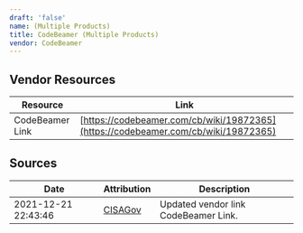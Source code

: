 ```yaml
---
draft: 'false'
name: (Multiple Products)
title: CodeBeamer (Multiple Products)
vendor: CodeBeamer
---
```


## Vendor Resources
| Resource | Link |
| --- | --- |
| CodeBeamer Link | [https://codebeamer.com/cb/wiki/19872365](https://codebeamer.com/cb/wiki/19872365) |



## Sources
| Date | Attribution | Description |
| --- | --- | --- |
| 2021-12-21 22:43:46 | [CISAGov](https://raw.githubusercontent.com/cisagov/log4j-affected-db/develop/README.md) | Updated vendor link CodeBeamer Link.  |
